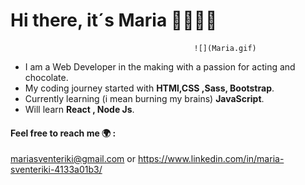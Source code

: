 # Hi there, it´s Maria 👋👩🏼‍💻

                                             ![](Maria.gif)


* I am a Web Developer in the making with a passion for acting and chocolate. 
* My coding journey started with **HTMl,CSS ,Sass, Bootstrap**.
* Currently learning (i mean burning my brains) **JavaScript**.
* Will learn **React , Node Js**.
#### Feel free to reach me 🌍 :
mariasventeriki@gmail.com or https://www.linkedin.com/in/maria-sventeriki-4133a01b3/



